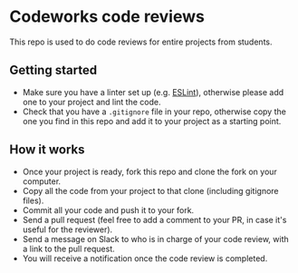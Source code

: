 # Codeworks code reviews

This repo is used to do code reviews for entire projects from students.

## Getting started

- Make sure you have a linter set up (e.g. [ESLint](https://eslint.org/)), otherwise please add one to your project and lint the code.
- Check that you have a `.gitignore` file in your repo, otherwise copy the one you find in this repo and add it to your project as a starting point.

## How it works

- Once your project is ready, fork this repo and clone the fork on your computer.
- Copy all the code from your project to that clone (including gitignore files).
- Commit all your code and push it to your fork.
- Send a pull request (feel free to add a comment to your PR, in case it's useful for the reviewer).
- Send a message on Slack to who is in charge of your code review, with a link to the pull request.
- You will receive a notification once the code review is completed.
